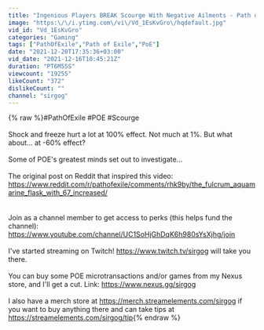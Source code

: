 ```yaml
---
title: "Ingenious Players BREAK Scourge With Negative Ailments - Path of Exile POE 3.16"
image: "https:\/\/i.ytimg.com\/vi\/Vd_1EsKvGro\/hqdefault.jpg"
vid_id: "Vd_1EsKvGro"
categories: "Gaming"
tags: ["PathOfExile","Path of Exile","PoE"]
date: "2021-12-20T17:35:36+03:00"
vid_date: "2021-12-16T10:45:21Z"
duration: "PT6M55S"
viewcount: "19255"
likeCount: "372"
dislikeCount: ""
channel: "sirgog"
---
```

{% raw %}#PathOfExile #POE #Scourge<br /><br />Shock and freeze hurt a lot at 100% effect. Not much at 1%. But what about... at -60% effect?<br /><br />Some of POE's greatest minds set out to investigate...<br /><br />The original post on Reddit that inspired this video: <a rel="nofollow" target="blank" href="https://www.reddit.com/r/pathofexile/comments/rhk9by/the_fulcrum_aquamarine_flask_with_67_increased/">https://www.reddit.com/r/pathofexile/comments/rhk9by/the_fulcrum_aquamarine_flask_with_67_increased/</a><br /><br /><br />Join as a channel member to get access to perks (this helps fund the channel):<br /><a rel="nofollow" target="blank" href="https://www.youtube.com/channel/UC1SoHjGhDqK6h980sYsXjhg/join">https://www.youtube.com/channel/UC1SoHjGhDqK6h980sYsXjhg/join</a><br /><br />I've started streaming on Twitch! <a rel="nofollow" target="blank" href="https://www.twitch.tv/sirgog">https://www.twitch.tv/sirgog</a> will take you there.<br /><br />You can buy some POE microtransactions and/or games from my Nexus store, and I'll get a cut. Link: <a rel="nofollow" target="blank" href="https://www.nexus.gg/sirgog">https://www.nexus.gg/sirgog</a><br /><br />I also have a merch store at <a rel="nofollow" target="blank" href="https://merch.streamelements.com/sirgog">https://merch.streamelements.com/sirgog</a> if you want to buy anything there and can take tips at <a rel="nofollow" target="blank" href="https://streamelements.com/sirgog/tip">https://streamelements.com/sirgog/tip</a>{% endraw %}
